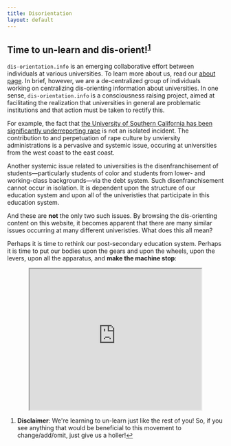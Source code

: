 ```yaml
---
title: Disorientation
layout: default
---
```


## Time to un-learn and dis-orient!<sup><a href="#fn-item1" id="fn-return1">1</a></sup>

`dis-orientation.info` is an emerging collaborative effort between individuals at various universities. To learn more about us, read our [about page](http://dis-orientation.info/about). In brief, however, we are a de-centralized group of individuals working on centralizing dis-orienting information about universities. In one sense, `dis-orientation.info` is a consciousness raising project, aimed at facilitating the realization that universities in general are problematic institutions and that action must be taken to rectify this.

For example, the fact that [the University of Southern California has been significantly underreporting rape](http://articles.latimes.com/2013/oct/07/local/la-me-college-assaults-20131008) is not an isolated incident. The contribution to and perpetuation of rape culture by unviersity administrations is a pervasive and systemic issue, occuring at universities from the west coast to the east coast.

Another systemic issue related to universities is the disenfranchisement of students&#8212;particularly students of color and students from lower- and working-class backgrounds&#8212;via the debt system. Such disenfranchisement cannot occur in isolation. It is dependent upon the structure of our education system and upon all of the univeristies that participate in this education system.

And these are **not** the only two such issues. By browsing the dis-orienting content on this website, it becomes apparent that there are  many similar issues occurring at many different univeristies. What does this all mean?

Perhaps it is time to rethink our post-secondary education system. Perhaps it is time to put our bodies upon the gears and upon the wheels, upon the levers, upon all the apparatus, and **make the machine stop**:

<iframe width="400" height="329" style="display:block;margin:0 auto;" src="http://www.youtube.com/embed/PhFvZRT7Ds0"></iframe>

<footer>
<ol class="foot-notes">
	<li id="fn-item1"><strong>Disclaimer</strong>: We're learning to un-learn just like the rest of you! So, if you see anything that would be beneficial to this movement to change/add/omit, just  give us a holler!<a href="#fn-return1">↩</a></li>
</ol>
</footer>